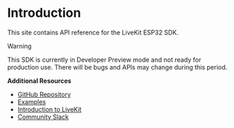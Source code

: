 # Introduction

This site contains API reference for the LiveKit ESP32 SDK.

> [!WARNING]
> This SDK is currently in Developer Preview mode and not ready for production use.
> There will be bugs and APIs may change during this period.

**Additional Resources**

- [GitHub Repository](https://github.com/livekit/client-sdk-esp32)
- [Examples](https://github.com/livekit/client-sdk-esp32?tab=readme-ov-file#examples)
- [Introduction to LiveKit](https://docs.livekit.io/home/get-started/intro-to-livekit/)
- [Community Slack](https://livekit.io/join-slack)